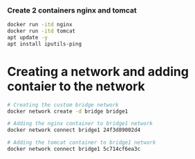 ### Create 2 containers nginx and tomcat
```sh
docker run -itd nginx
docker run -itd tomcat
apt update -y
apt install iputils-ping
```

# Creating a network and adding contaier to the network
```sh
# Creating the custom bridge network
docker network create -d bridge bridge1

# Adding the nginx container to bridge1 network
docker network connect bridge1 24f3d89002d4

# Adding the tomcat container to bridge1 network
docker network connect bridge1 5c714cf6ea3c
```

